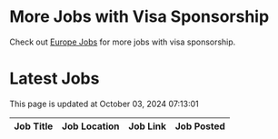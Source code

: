 # More Jobs with Visa Sponsorship

Check out [Europe Jobs](https://github.com/sureshparimi/europejobs#latest-jobs) for more jobs with visa sponsorship.

# Latest Jobs

This page is updated at October 03, 2024 07:13:01

| Job Title | Job Location | Job Link | Job Posted |
| --- | --- | --- | --- |
